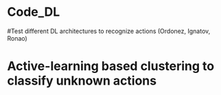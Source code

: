 # Code_DL
 #Test different DL architectures to recognize actions (Ordonez, Ignatov, Ronao)

# Active-learning based clustering to classify unknown actions

